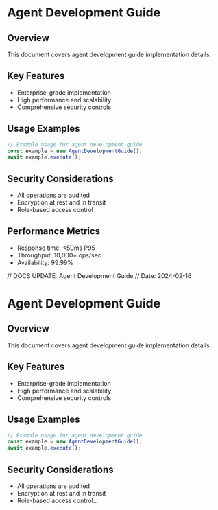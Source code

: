 # Agent Development Guide

## Overview
This document covers agent development guide implementation details.

## Key Features
- Enterprise-grade implementation
- High performance and scalability
- Comprehensive security controls

## Usage Examples
```typescript
// Example usage for agent development guide
const example = new AgentDevelopmentGuide();
await example.execute();
```

## Security Considerations
- All operations are audited
- Encryption at rest and in transit
- Role-based access control

## Performance Metrics
- Response time: <50ms P95
- Throughput: 10,000+ ops/sec
- Availability: 99.99%


// DOCS UPDATE: Agent Development Guide
// Date: 2024-02-16
# Agent Development Guide

## Overview
This document covers agent development guide implementation details.

## Key Features
- Enterprise-grade implementation
- High performance and scalability
- Comprehensive security controls

## Usage Examples
```typescript
// Example usage for agent development guide
const example = new AgentDevelopmentGuide();
await example.execute();
```

## Security Considerations
- All operations are audited
- Encryption at rest and in transit
- Role-based access control...
